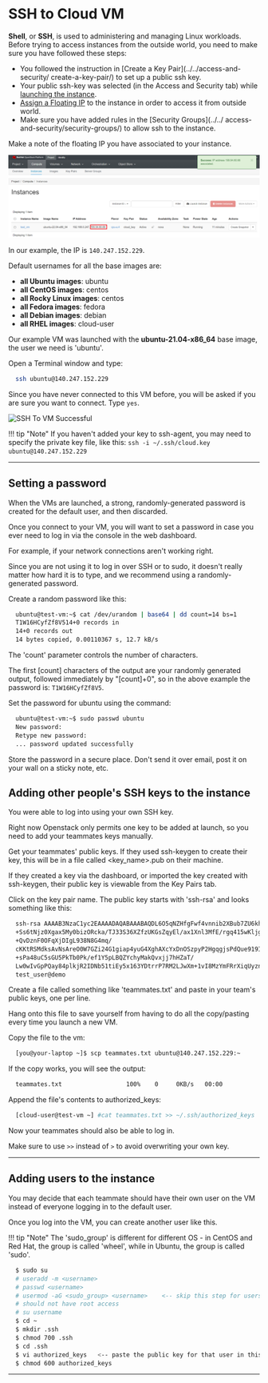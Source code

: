 # SSH to Cloud VM

**Shell**, or **SSH**, is used to administering and managing Linux workloads.
Before trying to access instances from the outside world, you need to make sure
you have followed these steps:

- You followed the instruction in [Create a Key Pair](../../access-and-security/
create-a-key-pair/) to set up a public ssh key.
- Your public ssh-key was selected (in the Access and Security tab) while
[launching the instance](launch-a-VM.md).
- [Assign a Floating IP](assign-a-floating-IP.md) to the instance in order to
access it from outside world.
- Make sure you have added rules in the [Security Groups](../../
access-and-security/security-groups/) to allow ssh to the instance.

Make a note of the floating IP you have associated to your instance.

![Associated Instance Floating IP](images/floating_ip_is_associated.png)

In our example, the IP is `140.247.152.229`.

Default usernames for all the base images are:

- **all Ubuntu images**: ubuntu
- **all CentOS images**: centos
- **all Rocky Linux images**: centos
- **all Fedora images**: fedora
- **all Debian images**: debian
- **all RHEL images**: cloud-user

Our example VM was launched with the **ubuntu-21.04-x86_64** base image, the
user we need is 'ubuntu'.

Open a Terminal window and type:

```sh
  ssh ubuntu@140.247.152.229
```

Since you have never connected to this VM before, you will be asked if you are
sure you want to connect. Type `yes`.

![SSH To VM Successful](images/ssh_to_vm.png)

!!! tip "Note"
    If you haven't added your key to ssh-agent, you may need to specify the
    private key file, like this: `ssh -i ~/.ssh/cloud.key ubuntu@140.247.152.229`

---

## Setting a password

When the VMs are launched, a strong, randomly-generated password is created for
the default user, and then discarded.

Once you connect to your VM, you will want to set a password in case you ever
need to log in via the console in the web dashboard.

For example, if your network connections aren't working right.

Since you are not using it to log in over SSH or to sudo, it doesn't really
matter how hard it is to type, and we recommend using a randomly-generated
password.

Create a random password like this:

```sh
  ubuntu@test-vm:~$ cat /dev/urandom | base64 | dd count=14 bs=1
  T1W16HCyfZf8V514+0 records in
  14+0 records out
  14 bytes copied, 0.00110367 s, 12.7 kB/s
```

The 'count' parameter controls the number of characters.

The first [count] characters of the output are your randomly generated output,
followed immediately by "[count]+0",
so in the above example the password is: `T1W16HCyfZf8V5`.

Set the password for ubuntu using the command:

```sh
  ubuntu@test-vm:~$ sudo passwd ubuntu
  New password:
  Retype new password:
  ... password updated successfully
```

Store the password in a secure place. Don't send it over email, post it on your
wall on a sticky note, etc.

## Adding other people's SSH keys to the instance

You were able to log into using your own SSH key.

Right now Openstack only permits one key to be added at launch, so you need to
add your teammates keys manually.

Get your teammates' public keys.  If they used ssh-keygen to create their key,
this will be in a file called <key_name>.pub on their machine.

If they created a key via the dashboard, or imported the key created with
ssh-keygen, their public key is viewable from the Key Pairs tab.

Click on the key pair name.  The public key starts with 'ssh-rsa' and looks
something like this:

```sh
  ssh-rsa AAAAB3NzaC1yc2EAAAADAQABAAABAQDL6O5qNZHfgFwf4vnnib2XBub7ZU6khy6z6JQl3XRJg6I6gZ
  +Ss6tNjz0Xgax5My0bizORcka/TJ33S36XZfzUKGsZqyEl/ax1Xnl3MfE/rgq415wKljg4
  +QvDznF0OFqXjDIgL938N8G4mq/
  cKKtRSMdksAvNsAreO0W7GZi24G1giap4yuG4XghAXcYxDnOSzpyP2HgqgjsPdQue919IYvgH8shr
  +sPa48uC5sGU5PkTb0Pk/ef1Y5pLBQZYchyMakQvxjj7hHZaT/
  Lw0wIvGpPQay84plkjR2IDNb51tiEy5x163YDtrrP7RM2LJwXm+1vI8MzYmFRrXiqUyznd
  test_user@demo
```

Create a file called something like 'teammates.txt' and paste in your team's
public keys, one per line.

Hang onto this file to save yourself from having to do all the copy/pasting
every time you launch a new VM.

Copy the file to the vm:

```sh
  [you@your-laptop ~]$ scp teammates.txt ubuntu@140.247.152.229:~
```

If the copy works, you will see the output:

```sh
  teammates.txt                  100%    0     0KB/s   00:00
```

Append the file's contents to authorized_keys:

```sh
  [cloud-user@test-vm ~] #cat teammates.txt >> ~/.ssh/authorized_keys
```

Now your teammates should also be able to log in.

Make sure to use `>>` instead of `>` to avoid overwriting your own key.

---

## Adding users to the instance

You may decide that each teammate should have their own user on the VM instead
of everyone logging in to the default user.

Once you log into the VM, you can create another user like this.

!!! tip "Note"
    The 'sudo_group' is different for different OS - in CentOS and Red Hat, the
    group is called 'wheel', while in Ubuntu, the group is called 'sudo'.

```sh
  $ sudo su
  # useradd -m <username>
  # passwd <username>
  # usermod -aG <sudo_group> <username>    <-- skip this step for users who
  # should not have root access
  # su username
  $ cd ~
  $ mkdir .ssh
  $ chmod 700 .ssh
  $ cd .ssh
  $ vi authorized_keys   <-- paste the public key for that user in this file
  $ chmod 600 authorized_keys
```

---
